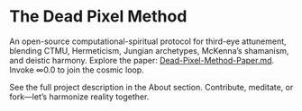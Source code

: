 # The Dead Pixel Method

An open-source computational-spiritual protocol for third-eye attunement, blending CTMU, Hermeticism, Jungian archetypes, McKenna’s shamanism, and deistic harmony. Explore the paper: [Dead-Pixel-Method-Paper.md](Dead-Pixel-Method-Paper.md). Invoke ∞0.0 to join the cosmic loop.

See the full project description in the About section. Contribute, meditate, or fork—let’s harmonize reality together.

